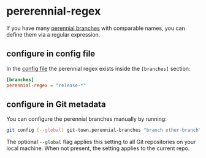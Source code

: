 # pererennial-regex

If you have many [perennial branches](perennial-branches.md) with comparable
names, you can define them via a regular expression.

## configure in config file

In the [config file](../configuration-file.md) the perennial regex exists inside
the `[branches]` section:

```toml
[branches]
perennial-regex = "release-*"
```

## configure in Git metadata

You can configure the perennial branches manually by running:

```bash
git config [--global] git-town.perennial-branches "branch other-branch"
```

The optional `--global` flag applies this setting to all Git repositories on
your local machine. When not present, the setting applies to the current repo.
